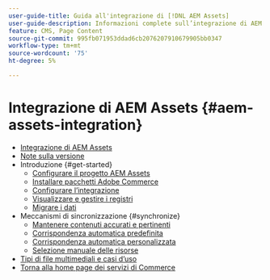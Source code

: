 ```yaml
---
user-guide-title: Guida all'integrazione di [!DNL AEM Assets]
user-guide-description: Informazioni complete sull’integrazione di AEM Assets per amministratori e addetti al marketing di Adobe Commerce e Magento Open Source.
feature: CMS, Page Content
source-git-commit: 995fb071953ddad6cb2076207910679905bb0347
workflow-type: tm+mt
source-wordcount: '75'
ht-degree: 5%

---
```



# Integrazione di AEM Assets {#aem-assets-integration}

- [Integrazione di AEM Assets](overview.md)
- [Note sulla versione](release-notes.md)
- Introduzione {#get-started}
   - [Configurare il progetto AEM Assets](get-started/configure-aem.md)
   - [Installare pacchetti Adobe Commerce](get-started/configure-commerce.md)
   - [Configurare l’integrazione](get-started/setup-synchronization.md)
   - [Visualizzare e gestire i registri](get-started/logs.md)
   - [Migrare i dati](get-started/migrate-data.md)
- Meccanismi di sincronizzazione {#synchronize}
   - [Mantenere contenuti accurati e pertinenti](synchronize/commerce-content.md)
   - [Corrispondenza automatica predefinita](synchronize/default-match.md)
   - [Corrispondenza automatica personalizzata](synchronize/custom-match.md)
   - [Selezione manuale delle risorse](synchronize/asset-selector-integration.md)
- [Tipi di file multimediali e casi d’uso](manage-assets.md)
- [Torna alla home page dei servizi di Commerce](https://experienceleague.adobe.com/en/docs/commerce/user-guides/home)
